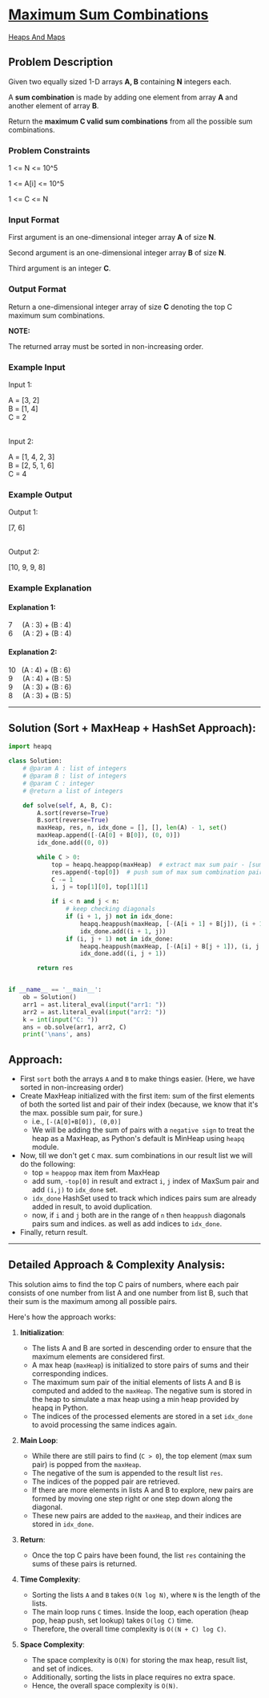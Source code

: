 
# [Maximum Sum Combinations](https://www.interviewbit.com/problems/maximum-sum-combinations/)
[Heaps And Maps](https://www.interviewbit.com/courses/programming/topics/heaps-and-maps)

## **Problem Description**

  

Given two equally sized 1-D arrays **A, B** containing **N** integers each.

A **sum combination** is made by adding one element from array **A** and another element of array **B**.

Return the **maximum C valid sum combinations** from all the possible sum combinations.

  
  

### **Problem Constraints**

1 <= N <= 10^5 </br>

1 <= A[i] <= 10^5 </br>

1 <= C <= N </br>

  
  

### Input Format

First argument is an one-dimensional integer array **A** of size **N**.

Second argument is an one-dimensional integer array **B** of size **N**.

Third argument is an integer **C**.

  
  

### **Output Format**

Return a one-dimensional integer array of size **C** denoting the top C maximum sum combinations.

**NOTE:**

The returned array must be sorted in non-increasing order.

  
  

### **Example Input**

Input 1: </br>

 A = [3, 2] </br>
 B = [1, 4] </br>
 C = 2 </br></br>

Input 2: </br>

 A = [1, 4, 2, 3] </br>
 B = [2, 5, 1, 6] </br>
 C = 4 </br>

  
  

### **Example Output**

Output 1: </br>

 [7, 6]  </br></br>

Output 2:    </br>

 [10, 9, 9, 8]

  
  

### **Example Explanation**

#### Explanation 1:

 7  &nbsp; &nbsp;    (A : 3) + (B : 4) </br>
 6   &nbsp; &nbsp;   (A : 2) + (B : 4) </br>

#### Explanation 2:

 10 &nbsp;   (A : 4) + (B : 6)  </br>
 9  &nbsp; &nbsp;   (A : 4) + (B : 5) </br>
 9  &nbsp; &nbsp;   (A : 3) + (B : 6) </br>
 8  &nbsp; &nbsp;  (A : 3) + (B : 5) 

<hr/>

## Solution (Sort + MaxHeap + HashSet Approach):

```py
import heapq

class Solution:
    # @param A : list of integers
    # @param B : list of integers
    # @param C : integer
    # @return a list of integers

    def solve(self, A, B, C):
        A.sort(reverse=True)
        B.sort(reverse=True)
        maxHeap, res, n, idx_done = [], [], len(A) - 1, set()
        maxHeap.append([-(A[0] + B[0]), (0, 0)])
        idx_done.add((0, 0))

        while C > 0:
            top = heapq.heappop(maxHeap)  # extract max sum pair - [sum, indices pair]
            res.append(-top[0])  # push sum of max sum combination pair in res
            C -= 1
            i, j = top[1][0], top[1][1]

            if i < n and j < n:
                # keep checking diagonals
                if (i + 1, j) not in idx_done:
                    heapq.heappush(maxHeap, [-(A[i + 1] + B[j]), (i + 1, j)])
                    idx_done.add((i + 1, j))
                if (i, j + 1) not in idx_done:
                    heapq.heappush(maxHeap, [-(A[i] + B[j + 1]), (i, j + 1)])
                    idx_done.add((i, j + 1))

        return res


if __name__ == '__main__':
    ob = Solution()
    arr1 = ast.literal_eval(input("arr1: "))
    arr2 = ast.literal_eval(input("arr2: "))
    k = int(input("C: "))
    ans = ob.solve(arr1, arr2, C)
    print('\nans', ans)
```

## Approach:
- First `sort` both the arrays `A` and `B` to make things easier. (Here, we have sorted in non-increasing order)
- Create MaxHeap initialized with the first item:  sum of the first elements of both the sorted list and pair of their index (because, we know that it's the max. possible sum pair, for sure.)
  - i.e., `[-(A[0]+B[0]), (0,0)]`
  - We will be adding the sum of pairs with a `negative sign` to treat the heap as a MaxHeap, as Python's default is MinHeap using `heapq` module.
- Now, till we don't get `C` max. sum combinations in our result list we will do the following:
  - top = `heappop` max item from MaxHeap
  - add sum, `-top[0]` in result and extract `i`, `j`  index of MaxSum pair and add `(i,j)` to `idx_done` set.
  - `idx_done` HashSet used to track which indices pairs sum are already added in result, to avoid duplication.
  - now, if `i` and `j` both are in the range of `n` then `heappush` diagonals pairs sum and indices. as well as add indices to `idx_done`.
- Finally, return result.

<hr/>

## Detailed Approach & Complexity Analysis:
This solution aims to find the top C pairs of numbers, where each pair consists of one number from list A and one number from list B, such that their sum is the maximum among all possible pairs.

Here's how the approach works:

1. **Initialization**:
   - The lists A and B are sorted in descending order to ensure that the maximum elements are considered first.
   - A max heap (`maxHeap`) is initialized to store pairs of sums and their corresponding indices.
   - The maximum sum pair of the initial elements of lists A and B is computed and added to the `maxHeap`. The negative sum is stored in the heap to simulate a max heap using a min heap provided by heapq in Python.
   - The indices of the processed elements are stored in a set `idx_done` to avoid processing the same indices again.

2. **Main Loop**:
   - While there are still pairs to find (`C > 0`), the top element (max sum pair) is popped from the `maxHeap`.
   - The negative of the sum is appended to the result list `res`.
   - The indices of the popped pair are retrieved.
   - If there are more elements in lists A and B to explore, new pairs are formed by moving one step right or one step down along the diagonal.
   - These new pairs are added to the `maxHeap`, and their indices are stored in `idx_done`.

3. **Return**:
   - Once the top C pairs have been found, the list `res` containing the sums of these pairs is returned.

4. **Time Complexity**:
   - Sorting the lists `A` and `B` takes `O(N log N)`, where `N` is the length of the lists.
   - The main loop runs `C` times. Inside the loop, each operation (heap pop, heap push, set lookup) takes `O(log C)` time.
   - Therefore, the overall time complexity is `O((N + C) log C)`.

5. **Space Complexity**:
   - The space complexity is `O(N)` for storing the max heap, result list, and set of indices.
   - Additionally, sorting the lists in place requires no extra space.
   - Hence, the overall space complexity is `O(N)`.
